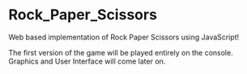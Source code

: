 # Rock_Paper_Scissors
Web based implementation of Rock Paper Scissors using JavaScript!

The first version of the game will be played entirely on the console.
Graphics and User Interface will come later on.
